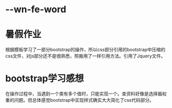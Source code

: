 # --wn-fe-word
#  暑假作业
根据模板学习了一部分bootstrap的操作，所以css部分引用的bootstrap中压缩的css文件，对js部分还不是很熟悉，照搬用了一样引用方法。引用了Jquery文件。
# bootstrap学习感想
在操作过程中，当遇到一个类有多个值时，只能实现一个。查资料好像是选择器权重的问题。但总体感觉bootstrap中实现样式确实大大简化了css代码部分。
